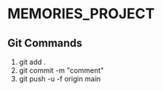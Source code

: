 # MEMORIES_PROJECT
 


 ## Git Commands
 1. git add .
 2. git commit -m "comment"
 3. git push -u -f origin main
